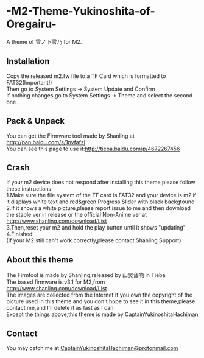 # -M2-Theme-Yukinoshita-of-Oregairu-
A theme of 雪ノ下雪乃 for M2.

## Installation
Copy the released m2.fw file to a TF Card which is formatted to FAT32(Important!)<br/>
Then go to System Settings -> System Update and Confirm<br/>
If nothing changes,go to System Settings -> Theme and select the second one

## Pack & Unpack
You can get the Firmware tool made by Shanling at http://pan.baidu.com/s/1nvfafzj<br/>
You can see this page to use it:http://tieba.baidu.com/p/4672267456

## Crash
If your m2 device does not respond after installing this theme,please follow these instructions:<br/>
1.Make sure the file system of the TF card is FAT32 and your device is m2 if it displays white text and red&green Progress Slider with black backgtound<br/>
2.If it shows a white picture,please report issue to me and then download the stable ver in release or the official Non-Anime ver at http://www.shanling.com/download/List<br/>
3.Then,reset your m2 and hold the play button until it shows "updating"<br/>
4.Finished!<br/>
(If your M2 still can't work correctly,please contact Shanling Support)

## About this theme
The Firmtool is made by Shanling,released by 山灵音响 in Tieba<br/>
The based firmware is v3.1 for M2,from http://www.shanling.com/download/List<br/>
The images are collected from the Internet.If you own the copyright of the picture used in this theme and you don't hope to see it in this theme,please contact me,and I'll delete it as fast as I can.<br/>
Except the things above,this theme is made by CaptainYukinoshitaHachiman

## Contact
You may catch me at CaptainYukinoshitaHachiman@protonmail.com
